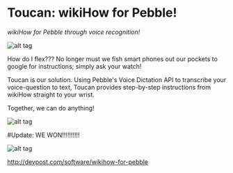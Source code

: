 # Toucan: wikiHow for Pebble!
*wikiHow for Pebble through voice recognition!*

![alt tag](https://raw.github.com/itstehkman/PebbleWikiHow/master/resources/images/toucan.png)

How do I flex??? No longer must we fish smart phones out our pockets to google for instructions; simply ask your watch!

Toucan is our solution. Using Pebble's Voice Dictation API to transcribe your voice-question to text, Toucan provides step-by-step instructions from wikiHow straight to your wrist. 

Together, we can do anything! 

![alt tag](https://raw.github.com/itstehkman/PebbleWikiHow/master/resources/images/IRL.png)

#Update: WE WON!!!!!!!!!!

![alt tag](https://raw.github.com/itstehkman/PebbleWikiHow/master/resources/images/winner.jpg)

http://devpost.com/software/wikihow-for-pebble